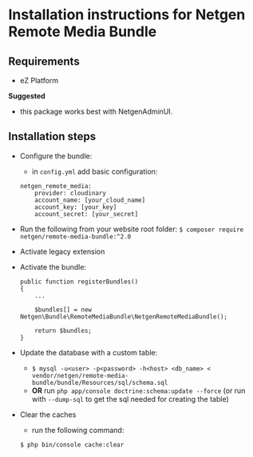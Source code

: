 # Installation instructions for Netgen Remote Media Bundle

## Requirements

* eZ Platform

**Suggested**
* this package works best with NetgenAdminUI.

## Installation steps
  
* Configure the bundle:
    * in `config.yml` add basic configuration:
    ```
    netgen_remote_media:
        provider: cloudinary
        account_name: [your_cloud_name]
        account_key: [your_key]
        account_secret: [your_secret]
    ```

* Run the following from your website root folder:
    `$ composer require netgen/remote-media-bundle:^2.0`
    
* Activate legacy extension
    
* Activate the bundle:
    ```
    public function registerBundles()
    {
        ...
    
        $bundles[] = new Netgen\Bundle\RemoteMediaBundle\NetgenRemoteMediaBundle();
    
        return $bundles;
    }
    ```
    
* Update the database with a custom table:
	* `$ mysql -u<user> -p<password> -h<host> <db_name> < vendor/netgen/remote-media-bundle/bundle/Resources/sql/schema.sql`
    * **OR** run `php app/console doctrine:schema:update --force` (or run with `--dump-sql` to get the sql needed for creating the table)

* Clear the caches
    * run the following command:
    ```
    $ php bin/console cache:clear
    ```
